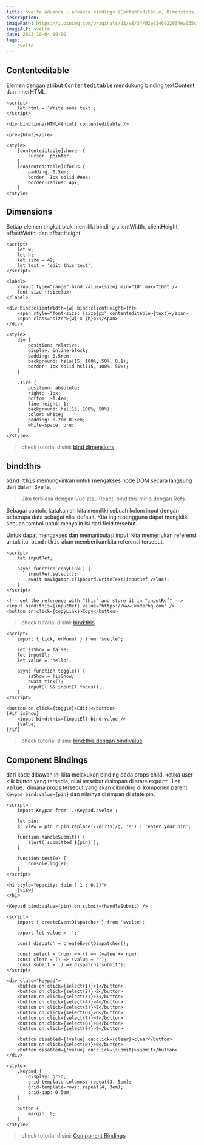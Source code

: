 ```yaml
---
title: Svelte Advance - advance bindings (Contenteditable, Dimensions, bind:this, Component Bindings)
description:
imagePath: https://i.pinimg.com/originals/d2/e8/34/d2e8346922934ea035cf7c5a8b477ad8.jpg
imageAlt: svelte
date: 2023-10-04 19:00
tags:
  - svelte
---
```


## Contenteditable

Elemen dengan atribut <kbd>Contenteditable</kbd> mendukung binding textContent dan innerHTML.

```svelte title="Contenteditable"
<script>
	let html = 'Write some text';
</script>

<div bind:innerHTML={html} contenteditable />

<pre>{html}</pre>

<style>
	[contenteditable]:hover {
		cursor: pointer;
	}
	[contenteditable]:focus {
		padding: 0.5em;
		border: 1px solid #eee;
		border-radius: 4px;
	}
</style>
```

## Dimensions

Setiap elemen tingkat blok memiliki binding clientWidth, clientHeight, offsetWidth, dan offsetHeight.

```svelte
<script>
	let w;
	let h;
	let size = 42;
	let text = 'edit this text';
</script>

<label>
	<input type="range" bind:value={size} min="10" max="100" />
	font size ({size}px)
</label>

<div bind:clientWidth={w} bind:clientHeight={h}>
	<span style="font-size: {size}px" contenteditable>{text}</span>
	<span class="size">{w} x {h}px</span>
</div>

<style>
	div {
		position: relative;
		display: inline-block;
		padding: 0.5rem;
		background: hsla(15, 100%, 50%, 0.1);
		border: 1px solid hsl(15, 100%, 50%);
	}

	.size {
		position: absolute;
		right: -1px;
		bottom: -1.4em;
		line-height: 1;
		background: hsl(15, 100%, 50%);
		color: white;
		padding: 0.2em 0.5em;
		white-space: pre;
	}
</style>
```

<blockquote>
	check tutorial disini:
	<a href="https://svelte.dev/repl/d4963b75bfd44f9a93af6caba5b0b522?version=4.2.8" target="_blank">
		bind dimensions
	</a>
</blockquote>

## bind:this

<kbd>bind:this</kbd> memungkinkan untuk mengakses node DOM secara langsung dari dalam Svelte.

<blockquote>
Jika terbiasa dengan Vue atau React, bind:this mirip dengan Refs.
</blockquote>

Sebagai contoh, katakanlah kita memiliki sebuah kolom input dengan beberapa data sebagai nilai default. Kita ingin pengguna dapat mengklik sebuah tombol untuk menyalin isi dari field tersebut.

Untuk dapat mengakses dan memanipulasi input, kita memerlukan referensi untuk itu. <kbd>bind:this</kbd> akan memberikan kita referensi tersebut.

```svelte title="bind:this"
<script>
	let inputRef;

	async function copyLink() {
		inputRef.select();
		await navigator.clipboard.writeText(inputRef.value);
	}
</script>

<!-- get the reference with "this" and store it in "inputRef" -->
<input bind:this={inputRef} value="https://www.koderhq.com" />
<button on:click={copyLink}>Copy</button>
```

<blockquote>
	check tutorial disini:
	<a href="https://svelte.dev/repl/c4db9246720146ab8acae3dac395f175?version=4.2.8" target="_blank">
		bind:this
	</a>
</blockquote>

```svelte title="bind:this dengan bind:value"
<script>
	import { tick, onMount } from 'svelte';

	let isShow = false;
	let inputEl;
	let value = 'hello';

	async function toggle() {
		isShow = !isShow;
		await tick();
		inputEl && inputEl.focus();
	}
</script>

<button on:click={toggle}>Edit!</button>
{#if isShow}
	<input bind:this={inputEl} bind:value />
	{value}
{/if}
```

<blockquote>
	check tutorial disini:
	<a href="https://svelte.dev/repl/a01535b02b49447dbf18c617893173af?version=4.2.8" target="_blank">
		bind:this dengan bind:value
	</a>
</blockquote>

## Component Bindings

dari kode dibawah ini kita melakukan binding pada props child.
ketika user klik button yang tersedia, nilai tersebut disimpan di state <kbd>export let value;</kbd> dimana props tersebut yang akan dibinding di komponen parent <kbd>`Keypad bind:value={pin}`</kbd> dan nilainya disimpan di state pin.

```svelte title="App.svelte"
<script>
	import Keypad from './Keypad.svelte';

	let pin;
	$: view = pin ? pin.replace(/\d(?!$)/g, '•') : 'enter your pin';

	function handleSubmit() {
		alert(`submitted ${pin}`);
	}

	function test(e) {
		console.log(e);
	}
</script>

<h1 style="opacity: {pin ? 1 : 0.2}">
	{view}
</h1>

<Keypad bind:value={pin} on:submit={handleSubmit} />
```

```svelte title="Keypad.value"
<script>
	import { createEventDispatcher } from 'svelte';

	export let value = '';

	const dispatch = createEventDispatcher();

	const select = (num) => () => (value += num);
	const clear = () => (value = '');
	const submit = () => dispatch('submit');
</script>

<div class="keypad">
	<button on:click={select(1)}>1</button>
	<button on:click={select(2)}>2</button>
	<button on:click={select(3)}>3</button>
	<button on:click={select(4)}>4</button>
	<button on:click={select(5)}>5</button>
	<button on:click={select(6)}>6</button>
	<button on:click={select(7)}>7</button>
	<button on:click={select(8)}>8</button>
	<button on:click={select(9)}>9</button>

	<button disabled={!value} on:click={clear}>clear</button>
	<button on:click={select(0)}>0</button>
	<button disabled={!value} on:click={submit}>submit</button>
</div>

<style>
	.keypad {
		display: grid;
		grid-template-columns: repeat(3, 5em);
		grid-template-rows: repeat(4, 3em);
		grid-gap: 0.5em;
	}

	button {
		margin: 0;
	}
</style>
```

<blockquote>
	check tutorial disini:
	<a href="https://svelte.dev/repl/9bcac1904af1441a86e25d1a67dba3f1?version=4.2.8" target="_blank"> Component Bindings </a>
</blockquote>
